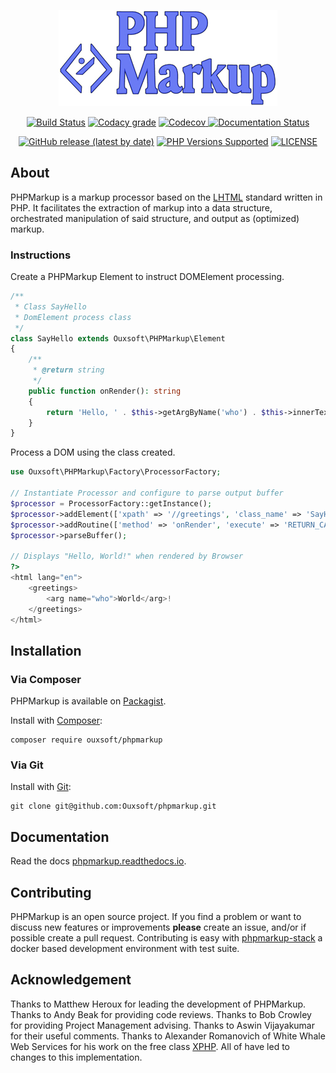 <p align="center"><img src="https://github.com/Ouxsoft/phpmarkup/raw/master/docs/logo.jpg" width="350"></p>

<p align="center">
    <a href="https://travis-ci.com/github/Ouxsoft/phpmarkup"><img src="https://api.travis-ci.com/Ouxsoft/phpmarkup.svg?branch=master&status=passed" alt="Build Status"></a>
    <a href="https://app.codacy.com/gh/Ouxsoft/phpmarkup?utm_source=github.com&utm_medium=referral&utm_content=Ouxsoft/phpmarkup&utm_campaign=Badge_Grade_Dashboard"><img alt="Codacy grade" src="https://img.shields.io/codacy/grade/86210d48e2ca45e497be865ace8a4029"></a>
    <a href="https://codecov.io/gh/Ouxsoft/phpmarkup"> <img alt="Codecov" src="https://img.shields.io/codecov/c/github/Ouxsoft/phpmarkup"> </a> 
    <a href="https://phpmarkup.readthedocs.io/en/latest/?badge=latest"><img src="https://readthedocs.org/projects/phpmarkup/badge/?version=latest" alt="Documentation Status"></a> 
</p>

<p align="center">
    <a href="https://packagist.org/packages/Ouxsoft/phpmarkup"><img alt="GitHub release (latest by date)" src="https://img.shields.io/github/v/release/Ouxsoft/phpmarkup"></a> 
    <a href="#tada-php-support" title="PHP Versions Supported"><img alt="PHP Versions Supported" src="https://img.shields.io/badge/php-7.3%20to%208.0-777bb3.svg?logo=php&logoColor=white&labelColor=555555"></a>  
    <a href="https://github.com/Ouxsoft/phpmarkup/blob/master/LICENSE" title="license"><img alt="LICENSE" src="https://img.shields.io/badge/license-MIT-428f7e.svg?logo=open%20source%20initiative&logoColor=white&labelColor=555555"></a>
</p>

## About
PHPMarkup is a markup processor based on the [LHTML](https://github.com/Ouxsoft/LHTML) standard written in PHP. 
It facilitates the extraction of markup into a data structure, orchestrated manipulation of said structure, and output as 
(optimized) markup. 

### Instructions
Create a PHPMarkup Element to instruct DOMElement processing.
```php
/**
 * Class SayHello
 * DomElement process class
 */
class SayHello extends Ouxsoft\PHPMarkup\Element
{
    /**
     * @return string
     */
    public function onRender(): string
    {
        return 'Hello, ' . $this->getArgByName('who') . $this->innerText();
    }
}
```

Process a DOM using the class created.

```php
use Ouxsoft\PHPMarkup\Factory\ProcessorFactory;

// Instantiate Processor and configure to parse output buffer
$processor = ProcessorFactory::getInstance();
$processor->addElement(['xpath' => '//greetings', 'class_name' => 'SayHello']);
$processor->addRoutine(['method' => 'onRender', 'execute' => 'RETURN_CALL']);
$processor->parseBuffer();

// Displays "Hello, World!" when rendered by Browser
?>
<html lang="en">
    <greetings>
        <arg name="who">World</arg>!
    </greetings>
</html>
```

## Installation

### Via Composer
PHPMarkup is available on [Packagist](https://packagist.org/packages/Ouxsoft/livingMarkup).

Install with [Composer](https://getcomposer.org/download/):
```shell script
composer require ouxsoft/phpmarkup
```

### Via Git
Install with [Git](https://git-scm.com/):
```shell script
git clone git@github.com:Ouxsoft/phpmarkup.git
```

## Documentation
Read the docs [phpmarkup.readthedocs.io](https://phpmarkup.readthedocs.io).

## Contributing
PHPMarkup is an open source project. If you find a problem or want to discuss new features or improvements
**please** create an issue, and/or if possible create a pull request. Contributing is easy with [phpmarkup-stack](https://github.com/Ouxsoft/phpmarkup-stack) 
a docker based development environment with test suite.

## Acknowledgement
Thanks to Matthew Heroux for leading the development of PHPMarkup. 
Thanks to Andy Beak for providing code reviews. 
Thanks to Bob Crowley for providing Project Management advising. 
Thanks to Aswin Vijayakumar for their useful comments. 
Thanks to Alexander Romanovich of White Whale Web Services for his work on the free class 
[XPHP](http://technologies.whitewhale.net/xphp/).
All of have led to changes to this implementation.
